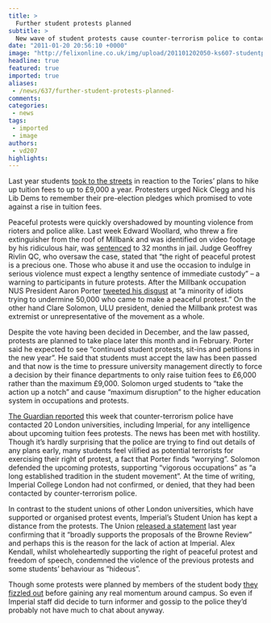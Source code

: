 ```yaml
---
title: >
  Further student protests planned
subtitle: >
  New wave of student protests cause counter-terrorism police to contact Imperial
date: "2011-01-20 20:56:10 +0000"
image: "http://felixonline.co.uk/img/upload/201101202050-ks607-studentp.jpg"
headline: true
featured: true
imported: true
aliases:
 - /news/637/further-student-protests-planned-
comments:
categories:
 - news
tags:
 - imported
 - image
authors:
 - vd207
highlights:
---
```


Last year students [took to the streets](http://www.felixonline.co.uk/?article=452) in reaction to the Tories’ plans to hike up tuition fees to up to £9,000 a year. Protesters urged Nick Clegg and his Lib Dems to remember their pre-election pledges which promised to vote against a rise in tuition fees.

Peaceful protests were quickly overshadowed by mounting violence from rioters and police alike. Last week Edward Woollard, who threw a fire extinguisher from the roof of Millbank and was identified on video footage by his ridiculous hair, was [sentenced](http://www.guardian.co.uk/education/2011/jan/11/student-fire-extinguisher-protests-jailed) to 32 months in jail. Judge Geoffrey Rivlin QC, who oversaw the case, stated that “the right of peaceful protest is a precious one. Those who abuse it and use the occasion to indulge in serious violence must expect a lengthy sentence of immediate custody” – a warning to participants in future protests. After the Millbank occupation NUS President Aaron Porter [tweeted his disgust](http://twitter.com/#!/AaronPorter/status/2383503236800512) at “a minority of idiots trying to undermine 50,000 who came to make a peaceful protest.” On the other hand Clare Solomon, ULU president, denied the Millbank protest was extremist or unrepresentative of the movement as a whole.

Despite the vote having been decided in December, and the law passed, protests are planned to take place later this month and in February. Porter said he expected to see “continued student protests, sit-ins and petitions in the new year”. He said that students must accept the law has been passed and that now is the time to pressure university management directly to force a decision by their finance departments to only raise tuition fees to £6,000 rather than the maximum £9,000. Solomon urged students to “take the action up a notch” and cause “maximum disruption” to the higher education system in occupations and protests.

[The Guardian reported](http://www.guardian.co.uk/education/2011/jan/17/police-contact-colleges-over-student-protests) this week that counter-terrorism police have contacted 20 London universities, including Imperial, for any intelligence about upcoming tuition fees protests. The news has been met with hostility. Though it’s hardly surprising that the police are trying to find out details of any plans early, many students feel vilified as potential terrorists for exercising their right of protest, a fact that Porter finds “worrying”. Solomon defended the upcoming protests, supporting “vigorous occupations” as “a long established tradition in the student movement”. At the time of writing, Imperial College London had not confirmed, or denied, that they had been contacted by counter-terrorism police.

In contrast to the student unions of other London universities, which have supported or organised protest events, Imperial’s Student Union has kept a distance from the protests. The Union [released a statement](http://www.imperialcollegeunion.org/news/initial-response-to-browne-review,412,ICUNS.html) last year confirming that it “broadly supports the proposals of the Browne Review” and perhaps this is the reason for the lack of action at Imperial. Alex Kendall, whilst wholeheartedly supporting the right of peaceful protest and freedom of speech, condemned the violence of the previous protests and some students’ behaviour as “hideous”.

Though some protests were planned by members of the student body [they fizzled out](http://www.felixonline.co.uk/?article=499) before gaining any real momentum around campus. So even if Imperial staff did decide to turn informer and gossip to the police they’d probably not have much to chat about anyway.
